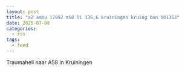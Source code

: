 ```yaml
---
layout: post
title: "a2 ambu 17992 a58 li 136,6 kruiningen kruing bon 101353"
date: 2025-07-08
categories: 
  - rss
tags: 
  - feed
---
```


Traumaheli naar A58 in Kruiningen

